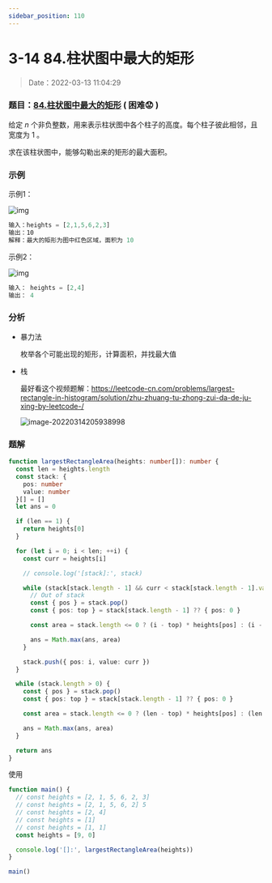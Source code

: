 ```yaml
---
sidebar_position: 110
---
```


# 3-14 84.柱状图中最大的矩形

> Date：2022-03-13 11:04:29

### 题目：[84.柱状图中最大的矩形](https://leetcode-cn.com/problems/largest-rectangle-in-histogram/) ( 困难:worried: ) 

给定 *n* 个非负整数，用来表示柱状图中各个柱子的高度。每个柱子彼此相邻，且宽度为 1 。

求在该柱状图中，能够勾勒出来的矩形的最大面积。

### 示例

示例1：

![img](https://assets.leetcode.com/uploads/2021/01/04/histogram.jpg)

```ts
输入：heights = [2,1,5,6,2,3]
输出：10
解释：最大的矩形为图中红色区域，面积为 10
```

示例2：

![img](https://assets.leetcode.com/uploads/2021/01/04/histogram-1.jpg)

```ts
输入： heights = [2,4]
输出： 4
```

### 分析

- 暴力法

  枚举各个可能出现的矩形，计算面积，并找最大值

- 栈

  最好看这个视频题解：https://leetcode-cn.com/problems/largest-rectangle-in-histogram/solution/zhu-zhuang-tu-zhong-zui-da-de-ju-xing-by-leetcode-/

  ![image-20220314205938998](https://gitee.com/nahaohao/pic-upload/raw/master/img/image-20220314205938998.png)

### 题解

```ts
function largestRectangleArea(heights: number[]): number {
  const len = heights.length
  const stack: {
    pos: number
    value: number
  }[] = []
  let ans = 0

  if (len == 1) {
    return heights[0]
  }

  for (let i = 0; i < len; ++i) {
    const curr = heights[i]

    // console.log('[stack]:', stack)

    while (stack[stack.length - 1] && curr < stack[stack.length - 1].value) {
      // Out of stack
      const { pos } = stack.pop()
      const { pos: top } = stack[stack.length - 1] ?? { pos: 0 }

      const area = stack.length <= 0 ? (i - top) * heights[pos] : (i - 1 - top) * heights[pos]

      ans = Math.max(ans, area)
    }

    stack.push({ pos: i, value: curr })
  }

  while (stack.length > 0) {
    const { pos } = stack.pop()
    const { pos: top } = stack[stack.length - 1] ?? { pos: 0 }

    const area = stack.length <= 0 ? (len - top) * heights[pos] : (len - 1 - top) * heights[pos]

    ans = Math.max(ans, area)
  }

  return ans
}
```

使用

```ts
function main() {
  // const heights = [2, 1, 5, 6, 2, 3]
  // const heights = [2, 1, 5, 6, 2] 5
  // const heights = [2, 4]
  // const heights = [1]
  // const heights = [1, 1]
  const heights = [9, 0]

  console.log('[]:', largestRectangleArea(heights))
}

main()
```

